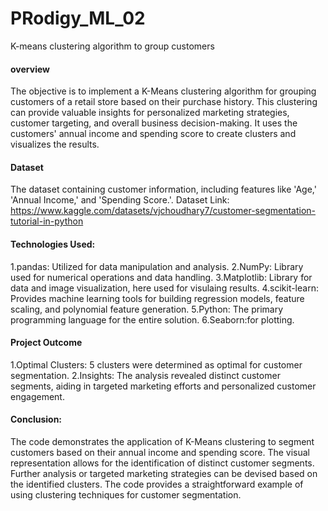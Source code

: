 # PRodigy_ML_02
K-means clustering algorithm to group customers

#### overview
The objective is to implement a K-Means clustering algorithm for grouping customers of a retail store based on their purchase history. 
This clustering can provide valuable insights for personalized marketing strategies, customer targeting, and overall business decision-making.
It uses the customers' annual income and spending score to create clusters and visualizes the results.

#### Dataset
The dataset containing customer information, including features like 'Age,' 'Annual Income,' and 'Spending Score.'. 
Dataset Link: https://www.kaggle.com/datasets/vjchoudhary7/customer-segmentation-tutorial-in-python

#### Technologies Used:

1.pandas: Utilized for data manipulation and analysis.
2.NumPy: Library used for numerical operations and data handling.
3.Matplotlib: Library for data and image visualization, here used for visulaing results.
4.scikit-learn: Provides machine learning tools for building regression models, feature scaling, and polynomial feature generation.
5.Python: The primary programming language for the entire solution.
6.Seaborn:for plotting.

#### Project Outcome

1.Optimal Clusters: 5 clusters were determined as optimal for customer segmentation.
2.Insights: The analysis revealed distinct customer segments, aiding in targeted marketing efforts and personalized customer engagement.

#### Conclusion:
The code demonstrates the application of K-Means clustering to segment customers based on their annual income and spending score. 
The visual representation allows for the identification of distinct customer segments. 
Further analysis or targeted marketing strategies can be devised based on the identified clusters. 
The code provides a straightforward example of using clustering techniques for customer segmentation.


